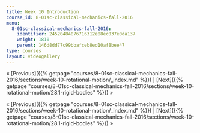 ```yaml
---
title: Week 10 Introduction
course_id: 8-01sc-classical-mechanics-fall-2016
menu:
  8-01sc-classical-mechanics-fall-2016:
    identifier: 24520484076716312e08ec037e0da137
    weight: 1810
    parent: 146d8dd77c99bbafceb8ed10af8bee47
type: courses
layout: videogallery
---
```

« [Previous]({{% getpage "courses/8-01sc-classical-mechanics-fall-2016/sections/week-10-rotational-motion/_index.md" %}}) | [Next]({{% getpage "courses/8-01sc-classical-mechanics-fall-2016/sections/week-10-rotational-motion/28.1-rigid-bodies" %}}) »

« [Previous]({{% getpage "courses/8-01sc-classical-mechanics-fall-2016/sections/week-10-rotational-motion/_index.md" %}}) | [Next]({{% getpage "courses/8-01sc-classical-mechanics-fall-2016/sections/week-10-rotational-motion/28.1-rigid-bodies" %}}) »